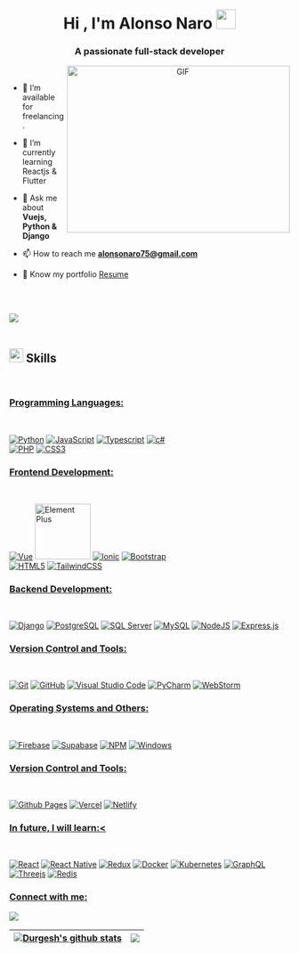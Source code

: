<!-- ## Hi there 👋 -->

<!--
**CarlosNaro/CarlosNaro** is a ✨ _special_ ✨ repository because its `README.md` (this file) appears on your GitHub profile.

Here are some ideas to get you started:

- 🔭 I’m currently working on ...
- 🌱 I’m currently learning ...
- 👯 I’m looking to collaborate on ...
- 🤔 I’m looking for help with ...
- 💬 Ask me about ...
- 📫 How to reach me: ...
- 😄 Pronouns: ...
- ⚡ Fun fact: ...
-->

<h1 align="center"><b>Hi , I'm Alonso Naro </b><img src="https://media.giphy.com/media/hvRJCLFzcasrR4ia7z/giphy.gif" width="35"></h1>
<!--  -->
<h3 align="center">A passionate full-stack developer </h3>


<a target="_blank" align="center">
  <img align="right" top="500" height="300" width="400" alt="GIF" src="https://media.giphy.com/media/SWoSkN6DxTszqIKEqv/giphy.gif">
</a>
<br/>
<!-- - 🔭 I’m currently working in <a href="https://phoenix.tech/griffyn/" target="blank">Griffyn Robotech Private Limited</a> -->

<!-- - 🌱 I’m currently Working on Mobile App(React-Native) -->

- 🤝 I’m available for freelancing.

- 🌱 I’m currently learning Reactjs & Flutter 

<!-- - 📝 I regularly write articles on [https://dev.to/100rabhcsmc](https://dev.to/100rabhcsmc) -->

- 💬 Ask me about **Vuejs, Python & Django**

- 📫 How to reach me **alonsonaro75@gmail.com**

- 📄 Know my portfolio <a href="https://naro-portfolio.vercel.app/" target="_blank" rel="noopener noreferrer">Resume</a>


<br><br>

<img src="https://user-images.githubusercontent.com/73097560/115834477-dbab4500-a447-11eb-908a-139a6edaec5c.gif"><br><br>

## <img src="https://media2.giphy.com/media/QssGEmpkyEOhBCb7e1/giphy.gif?cid=ecf05e47a0n3gi1bfqntqmob8g9aid1oyj2wr3ds3mg700bl&rid=giphy.gif" width ="25"><b> Skills</b>
<br>

### <u> Programming Languages: </u>
<br>

[![Python](https://img.shields.io/badge/python%20-%2314354C.svg?&style=for-the-badge&logo=python&logoColor=white)](#)
[![JavaScript](https://img.shields.io/badge/JavaScript-F7DF1E?style=for-the-badge&logo=javascript&logoColor=white&labelColor=101010)](#)
[![Typescript](https://img.shields.io/badge/typescript%20-%23007ACC.svg?&style=for-the-badge&logo=typescript&logoColor=white)](#)
[![c#](https://img.shields.io/badge/c%23%20-%23239120.svg?&style=for-the-badge&logo=c-sharp&logoColor=white)](#)
</br>
[![PHP](https://img.shields.io/badge/php%20-%231572B6.svg?&style=for-the-badge&logo=php&logoColor=white&labelColor=101010)](#)
[![CSS3](https://img.shields.io/badge/css3-%231572B6.svg?style=for-the-badge&logo=css3&logoColor=white)](#)

### <u> Frontend Development: </u>
<br>

[![Vue](https://img.shields.io/badge/vue%20-%2320232a.svg?&style=for-the-badge&logo=vue&logoColor=%2361DAFB&labelColor=101010)](#)
[<img src="https://element-plus.org/images/element-plus-logo.svg" alt="Element Plus" width="100"/>](#)
[![Ionic](https://img.shields.io/badge/ionic%20-%23404d59.svg?&style=for-the-badge&labelColor=101010)](#)
[![Bootstrap](https://img.shields.io/badge/bootstrap-%238511FA.svg?style=for-the-badge&logo=bootstrap&logoColor=white)](#)
</br>
[![HTML5](https://img.shields.io/badge/html5-%23E34F26.svg?style=for-the-badge&logo=html5&logoColor=white)](#)
[![TailwindCSS](https://img.shields.io/badge/tailwindcss-%2338B2AC.svg?style=for-the-badge&logo=tailwind-css&logoColor=white)](#)
<!-- [![Angular](https://img.shields.io/badge/angular%20-%23DD0031.svg?&style=for-the-badge&logo=angular&logoColor=white&labelColor=101010)](#) -->
<!-- [![React](https://img.shields.io/badge/react%20-%2320232a.svg?&style=for-the-badge&logo=react&logoColor=%2361DAFB&labelColor=101010)](#) -->
<!-- [![Laravel](https://img.shields.io/badge/laravel%20-%2320232a.svg?&style=for-the-badge&logo=laravel&logoColor=%2361DAFB&labelColor=101010)](#) -->
<!-- [![Expo](https://img.shields.io/badge/expo%20-%2320232a.svg?&style=for-the-badge&logo=expo&logoColor=%2361DAFB&labelColor=101010)](#) -->
### <u> Backend Development: </u>
<br>

[![Django](https://img.shields.io/badge/Django-092E20.svg?style=for-the-badge&logo=django&logoColor=white)](#)
[![PostgreSQL](https://img.shields.io/badge/PostgreSQL-336791.svg?style=for-the-badge&logo=postgresql&logoColor=white)](#)
[![SQL Server](https://img.shields.io/badge/SQL_Server-CC2927.svg?style=for-the-badge&logo=microsoftsqlserver&logoColor=white)](#)
[![MySQL](https://img.shields.io/badge/mysql-4479A1.svg?style=for-the-badge&logo=mysql&logoColor=white)](#)
[![NodeJS](https://img.shields.io/badge/node.js-6DA55F?style=for-the-badge&logo=node.js&logoColor=white)](#)
[![Express.js](https://img.shields.io/badge/express.js-%23404d59.svg?style=for-the-badge&logo=express&logoColor=%2361DAFB)](#)
<br>

### <u> Version Control and Tools: </u>
<br>

[![Git](https://img.shields.io/badge/git-%23F05033.svg?style=for-the-badge&logo=git&logoColor=white)](#)
[![GitHub](https://img.shields.io/badge/github-%23121011.svg?style=for-the-badge&logo=github&logoColor=white)](#)
[![Visual Studio Code](https://img.shields.io/badge/Visual%20Studio%20Code-0078d7.svg?style=for-the-badge&logo=visual-studio-code&logoColor=white)](#)
[![PyCharm](https://img.shields.io/badge/PyCharm-000000.svg?style=for-the-badge&logo=pycharm&logoColor=white)](#)
[![WebStorm](https://img.shields.io/badge/WebStorm-2481C6.svg?style=for-the-badge&logo=webstorm&logoColor=white)](#)
<br>

### <u> Operating Systems and Others: </u>
<br>

[![Firebase](https://img.shields.io/badge/firebase-a08021?style=for-the-badge&logo=firebase&logoColor=ffcd34)](#)
[![Supabase](https://img.shields.io/badge/Supabase-3FCF8E.svg?style=for-the-badge&logo=supabase&logoColor=white)](#)
[![NPM](https://img.shields.io/badge/NPM-%23CB3837.svg?style=for-the-badge&logo=npm&logoColor=white)](#)
[![Windows](https://img.shields.io/badge/Windows-0078D6?style=for-the-badge&logo=windows&logoColor=white)](#)
<br>

### <u> Version Control and Tools: </u>
<br>

[![Github Pages](https://img.shields.io/badge/GitHub%20Pages-%23327FC7.svg?style=for-the-badge&logo=github&logoColor=white)](#)
[![Vercel](https://img.shields.io/badge/Vercel-000000.svg?style=for-the-badge&logo=vercel&logoColor=white)](#)
[![Netlify](https://img.shields.io/badge/Netlify-00C7B7.svg?style=for-the-badge&logo=netlify&logoColor=white)](#)
<br>

### <u> In future, I will learn:< </u>
<br>

[![React](https://img.shields.io/badge/react%20-%2320232a.svg?&style=for-the-badge&logo=react&logoColor=%2361DAFB&labelColor=101010)](#)
[![React Native](https://img.shields.io/badge/react_native-%2320232a.svg?style=for-the-badge&logo=react&logoColor=%2361DAFB)](#)
[![Redux](https://img.shields.io/badge/redux-%23593d88.svg?style=for-the-badge&logo=redux&logoColor=white)](#)
[![Docker](https://img.shields.io/badge/docker-%230db7ed.svg?style=for-the-badge&logo=docker&logoColor=white)](#)
[![Kubernetes](https://img.shields.io/badge/kubernetes-%23326ce5.svg?style=for-the-badge&logo=kubernetes&logoColor=white)](#)
[![GraphQL](https://img.shields.io/badge/-GraphQL-E10098?style=for-the-badge&logo=graphql&logoColor=white)](#)
[![Threejs](https://img.shields.io/badge/threejs-black?style=for-the-badge&logo=three.js&logoColor=white)](#)
[![Redis](https://img.shields.io/badge/redis-%23DD0031.svg?style=for-the-badge&logo=redis&logoColor=white)](#)
<br>

### <u>Connect with me:</u> 

<p align = "center">

[<img src="https://img.shields.io/badge/linkedin-%2312100E.svg?&style=for-the-badge&logo=linkedin&logoColor=white&color=black" />](https://www.linkedin.com/in/alonso-naro-655aaa283/)

</p>

| <a href="https://github.com/anuraghazra/github-readme-stats"><img align="center" src="https://github-readme-stats.vercel.app/api?username=durgeshsamariya&show_icons=true&include_all_commits=true&theme=buefy&hide_border=true" alt="Durgesh's github stats" /></a> | <a href="https://github.com/anuraghazra/github-readme-stats"><img align="center" src="https://github-readme-stats.vercel.app/api/top-langs/?username=durgeshsamariya&layout=compact&theme=buefy&hide_border=true" /></a> |
| ------------- | ------------- |

